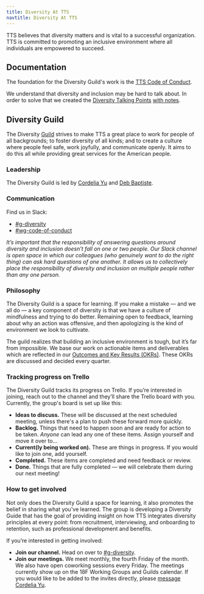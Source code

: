 ```yaml
---
title: Diversity At TTS
navtitle: Diversity At TTS
---
```


TTS believes that diversity matters and is vital to a successful organization.
TTS is committed to promoting an inclusive environment where all individuals
are empowered to succeed.

## <a id="documentation">Documentation</a>

The foundation for the Diversity Guild's work is the
[TTS Code of Conduct](/code-of-conduct/).

We understand that diversity and inclusion may be hard to talk about. In order
to solve that we created the
[Diversity Talking Points](/pdfs/diversity-talking-points.pdf)
[with notes](/pdfs/diversity-talking-points-with-notes.pdf).

## <a id="diversity-guild">Diversity Guild</a>

The Diversity [Guild](/working-groups-and-guilds-101/) strives to make TTS a great place to work for people of all backgrounds; to foster diversity of all kinds; and to create a culture where people feel safe, work joyfully, and communicate openly. It aims to do this all while providing great services for the American people.

### <a id="leadership">Leadership</a>

The Diversity Guild is led by [Cordelia Yu](https://gsa-tts.slack.com/messages/@bcordeliayu) and [Deb Baptiste](https://gsa-tts.slack.com/messages/@debbaptiste).

### <a id="communication">Communication</a>

Find us in Slack:

- [#g-diversity](https://gsa-tts.slack.com/messages/g-diversity/)
- [#wg-code-of-conduct](https://gsa-tts.slack.com/messages/wg-code-of-conduct/)

_It&rsquo;s important that the responsibility of answering questions around diversity and inclusion doesn&rsquo;t fall on one or two people. Our Slack channel is open space in which our colleagues (who genuinely want to do the right thing) can ask hard questions of one another. It allows us to collectively place the responsibility of diversity and inclusion on multiple people rather than any one person._

### <a id="philosophy">Philosophy</a>

The Diversity Guild is a space for learning. If you make a mistake &mdash; and we all do &mdash; a key component of diversity is that we have a culture of mindfulness and trying to do better. Remaining open to feedback, learning about why an action was offensive, and then apologizing is the kind of environment we look to cultivate.

The guild realizes that building an inclusive environment is tough, but it&rsquo;s far from impossible. We base our work on actionable items and deliverables which are reflected in our [Outcomes and Key Results (OKRs)](https://docs.google.com/a/gsa.gov/document/d/1bXXVpGE0OGFTJHQklo4k7-M83dA4RQqvN5qIGklzh1g/edit?usp=sharing). These OKRs are discussed and decided every quarter.


### <a id="trello">Tracking progress on Trello</a>

The Diversity Guild tracks its progress on Trello. If you&rsquo;re interested in joining, reach out to the channel and they&rsquo;ll share the Trello board with you. Currently, the group's board is set up like this:

- **Ideas to discuss.** These will be discussed at the next scheduled meeting, unless there's a plan to push these forward more quickly.
- **Backlog.** Things that need to happen soon and are ready for action to be taken. _Anyone_ can lead any one of these items. Assign yourself and move it over to&hellip;
- **Current(ly being worked on).** These are things in progress. If you would like to join one, add yourself.
- **Completed.** These items are completed and need feedback or review.
- **Done.** Things that are fully completed — we will celebrate them during our next meeting!


### <a id="how-to-get-involved">How to get involved</a>

Not only does the Diversity Guild a space for learning, it also promotes the belief in sharing what you've learned. The group is developing a Diversity Guide that has the goal of providing insight on how TTS integrates diversity principles at every point: from recruitment, interviewing, and onboarding to retention, such as professional development and benefits.

If you&rsquo;re interested in getting involved:

- **Join our channel.** Head on over to [#g-diversity](https://gsa-tts.slack.com/messages/g-diversity/).
- **Join our meetings.** We meet monthly, the fourth Friday of the month. We also have open coworking sessions every Friday. The meetings currently show up on the 18F Working Groups and Guilds calendar. If you would like to be added to the invites directly, please [message Cordelia Yu](https://gsa-tts.slack.com/messages/@bcordeliayu).
